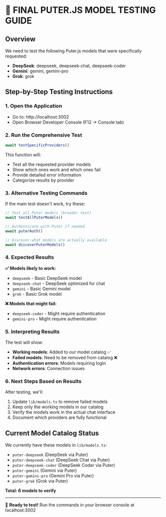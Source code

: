 # 🧪 FINAL PUTER.JS MODEL TESTING GUIDE

## Overview
We need to test the following Puter.js models that were specifically requested:
- **DeepSeek**: deepseek, deepseek-chat, deepseek-coder
- **Gemini**: gemini, gemini-pro  
- **Grok**: grok

## Step-by-Step Testing Instructions

### 1. Open the Application
- Go to: http://localhost:3002
- Open Browser Developer Console (F12 → Console tab)

### 2. Run the Comprehensive Test
```javascript
await testSpecificProviders()
```

This function will:
- Test all the requested provider models
- Show which ones work and which ones fail
- Provide detailed error information
- Categorize results by provider

### 3. Alternative Testing Commands

If the main test doesn't work, try these:

```javascript
// Test all Puter models (broader test)
await testAllPuterModels()

// Authenticate with Puter if needed
await puterAuth()

// Discover what models are actually available
await discoverPuterModels()
```

### 4. Expected Results

**✅ Models likely to work:**
- `deepseek` - Basic DeepSeek model
- `deepseek-chat` - DeepSeek optimized for chat
- `gemini` - Basic Gemini model
- `grok` - Basic Grok model

**❌ Models that might fail:**
- `deepseek-coder` - Might require authentication
- `gemini-pro` - Might require authentication

### 5. Interpreting Results

The test will show:
- **Working models**: Added to our model catalog ✅
- **Failed models**: Need to be removed from catalog ❌
- **Authentication errors**: Models requiring login
- **Network errors**: Connection issues

### 6. Next Steps Based on Results

After testing, we'll:
1. Update `lib/models.ts` to remove failed models
2. Keep only the working models in our catalog
3. Verify the models work in the actual chat interface
4. Document which providers are fully functional

## Current Model Catalog Status

We currently have these models in `lib/models.ts`:
- `puter-deepseek` (DeepSeek via Puter)
- `puter-deepseek-chat` (DeepSeek Chat via Puter)  
- `puter-deepseek-coder` (DeepSeek Coder via Puter)
- `puter-gemini` (Gemini via Puter)
- `puter-gemini-pro` (Gemini Pro via Puter)
- `puter-grok` (Grok via Puter)

**Total: 6 models to verify**

---

🎯 **Ready to test!** Run the commands in your browser console at localhost:3002